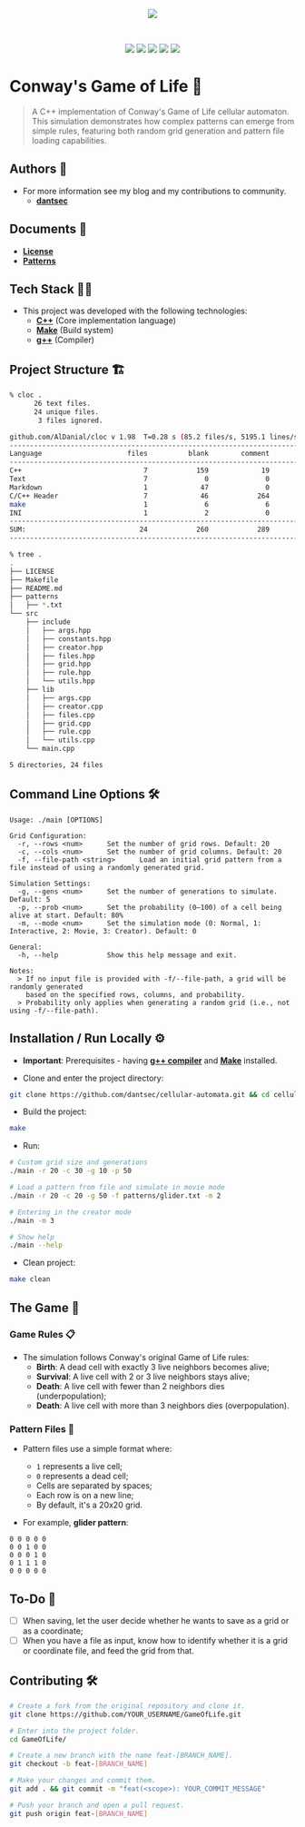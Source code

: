 <p align="center">
    <img src="https://hackerlogo.com/images/HackerLogo.png">
</p>

<br>

<p align="center">
    <img src="https://img.shields.io/github/license/dantsec/GameOfLife?color=black&logo=github&logoColor=white&style=for-the-badge">
    <img src="https://img.shields.io/github/issues/dantsec/GameOfLife?color=black&logo=github&logoColor=white&style=for-the-badge">
    <img src="https://img.shields.io/github/stars/dantsec/GameOfLife?color=black&label=STARS&logo=github&logoColor=white&style=for-the-badge">
    <img src="https://img.shields.io/github/forks/dantsec/GameOfLife?color=black&logo=github&logoColor=white&style=for-the-badge">
    <img src="https://img.shields.io/github/languages/code-size/dantsec/GameOfLife?color=black&logo=github&logoColor=white&style=for-the-badge">
</p>

# Conway's Game of Life 🎲

> A C++ implementation of Conway's Game of Life cellular automaton. This simulation demonstrates how complex patterns can emerge from simple rules, featuring both random grid generation and pattern file loading capabilities.

## Authors 👥

- For more information see my blog and my contributions to community.
    - [**dantsec**](https://www.github.com/dantsec)

## Documents 📂

- [**License**](./LICENSE)
- [**Patterns**](./patterns)

## Tech Stack 🧑‍💻

- This project was developed with the following technologies:
    - [**C++**](https://isocpp.org/) (Core implementation language)
    - [**Make**](https://www.gnu.org/software/make/) (Build system)
    - [**g++**](https://gcc.gnu.org/) (Compiler)

## Project Structure 🏗️

```sh
% cloc .
      26 text files.
      24 unique files.
       3 files ignored.

github.com/AlDanial/cloc v 1.98  T=0.28 s (85.2 files/s, 5195.1 lines/s)
-------------------------------------------------------------------------------
Language                     files          blank        comment           code
-------------------------------------------------------------------------------
C++                              7            159             19            524
Text                             7              0              0            140
Markdown                         1             47              0            139
C/C++ Header                     7             46            264             69
make                             1              6              6             31
INI                              1              2              0             11
-------------------------------------------------------------------------------
SUM:                            24            260            289            914
-------------------------------------------------------------------------------

% tree .
.
├── LICENSE
├── Makefile
├── README.md
├── patterns
│   ├── *.txt
└── src
    ├── include
    │   ├── args.hpp
    │   ├── constants.hpp
    │   ├── creator.hpp
    │   ├── files.hpp
    │   ├── grid.hpp
    │   ├── rule.hpp
    │   └── utils.hpp
    ├── lib
    │   ├── args.cpp
    │   ├── creator.cpp
    │   ├── files.cpp
    │   ├── grid.cpp
    │   ├── rule.cpp
    │   └── utils.cpp
    └── main.cpp

5 directories, 24 files
```

## Command Line Options 🛠️

```
Usage: ./main [OPTIONS]

Grid Configuration:
  -r, --rows <num>      Set the number of grid rows. Default: 20
  -c, --cols <num>      Set the number of grid columns. Default: 20
  -f, --file-path <string>      Load an initial grid pattern from a file instead of using a randomly generated grid.

Simulation Settings:
  -g, --gens <num>      Set the number of generations to simulate. Default: 5
  -p, --prob <num>      Set the probability (0–100) of a cell being alive at start. Default: 80%
  -m, --mode <num>      Set the simulation mode (0: Normal, 1: Interactive, 2: Movie, 3: Creator). Default: 0

General:
  -h, --help            Show this help message and exit.

Notes:
  > If no input file is provided with -f/--file-path, a grid will be randomly generated
    based on the specified rows, columns, and probability.
  > Probability only applies when generating a random grid (i.e., not using -f/--file-path).
```

## Installation / Run Locally ⚙️

- **Important**: Prerequisites - having [**g++ compiler**](https://gcc.gnu.org/) and [**Make**](https://www.gnu.org/software/make/) installed.

- Clone and enter the project directory:

```bash
git clone https://github.com/dantsec/cellular-automata.git && cd cellular-automata/
```

- Build the project:

```bash
make
```

- Run:

```bash
# Custom grid size and generations
./main -r 20 -c 30 -g 10 -p 50

# Load a pattern from file and simulate in movie mode
./main -r 20 -c 20 -g 50 -f patterns/glider.txt -m 2

# Entering in the creator mode
./main -m 3

# Show help
./main --help
```

- Clean project:

```bash
make clean
```

## The Game 👾

### Game Rules 📋

- The simulation follows Conway's original Game of Life rules:
    - **Birth**: A dead cell with exactly 3 live neighbors becomes alive;
    - **Survival**: A live cell with 2 or 3 live neighbors stays alive;
    - **Death**: A live cell with fewer than 2 neighbors dies (underpopulation);
    - **Death**: A live cell with more than 3 neighbors dies (overpopulation).

### Pattern Files 📁

- Pattern files use a simple format where:
    - `1` represents a live cell;
    - `0` represents a dead cell;
    - Cells are separated by spaces;
    - Each row is on a new line;
    - By default, it's a 20x20 grid.

- For example, **glider pattern**:

```
0 0 0 0 0
0 0 1 0 0
0 0 0 1 0
0 1 1 1 0
0 0 0 0 0
```

## To-Do 📌

- [ ] When saving, let the user decide whether he wants to save as a grid or as a coordinate;
- [ ] When you have a file as input, know how to identify whether it is a grid or coordinate file, and feed the grid from that.

## Contributing 🛠️

```bash
# Create a fork from the original repository and clone it.
git clone https://github.com/YOUR_USERNAME/GameOfLife.git

# Enter into the project folder.
cd GameOfLife/

# Create a new branch with the name feat-[BRANCH_NAME].
git checkout -b feat-[BRANCH_NAME]

# Make your changes and commit them.
git add . && git commit -m "feat(<scope>): YOUR_COMMIT_MESSAGE"

# Push your branch and open a pull request.
git push origin feat-[BRANCH_NAME]
```
